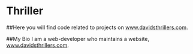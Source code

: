 # Thriller
##Here you will find code related to projects on www.davidsthrillers.com.

##My Bio
I am a web-developer who maintains a website, www.davidsthrillers.com.

